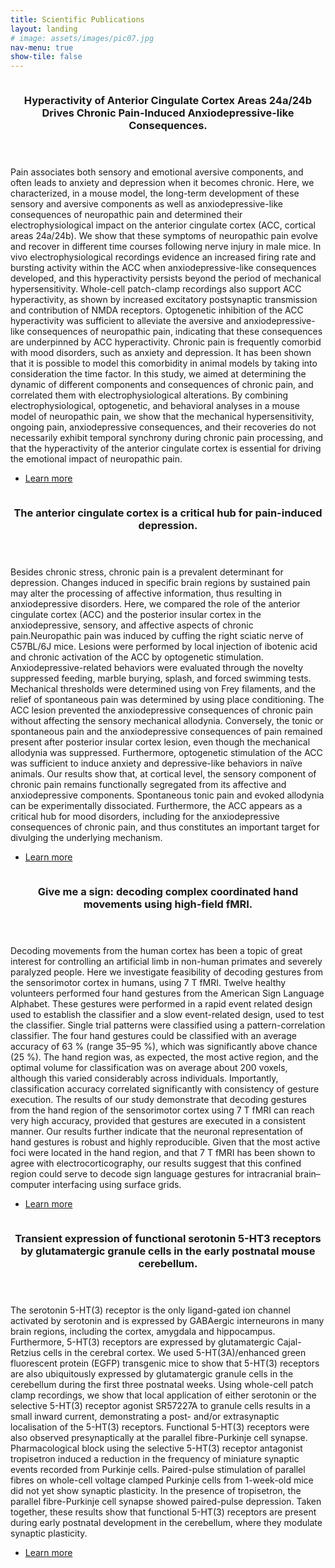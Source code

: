 ```yaml
---
title: Scientific Publications
layout: landing
# image: assets/images/pic07.jpg
nav-menu: true
show-tile: false
---
```


<!-- Main -->
<div id="main">

<!-- Two -->
<section id="two" class="spotlights">
	<section>
		<a href="generic.html" class="image">
			<img src="assets/images/pub1.jpg" alt="" data-position="center center" />
		</a>
		<div class="content">
			<div class="inner">
				<header class="major">
					<h3>Hyperactivity of Anterior Cingulate Cortex Areas 24a/24b Drives Chronic Pain-Induced Anxiodepressive-like Consequences.</h3>
				</header>
				<p>Pain associates both sensory and emotional aversive components, and often leads to anxiety and depression when it becomes chronic. Here, we characterized, in a mouse model, the long-term development of these sensory and aversive components as well as anxiodepressive-like consequences of neuropathic pain and determined their electrophysiological impact on the anterior cingulate cortex (ACC, cortical areas 24a/24b). We show that these symptoms of neuropathic pain evolve and recover in different time courses following nerve injury in male mice. In vivo electrophysiological recordings evidence an increased firing rate and bursting activity within the ACC when anxiodepressive-like consequences developed, and this hyperactivity persists beyond the period of mechanical hypersensitivity. Whole-cell patch-clamp recordings also support ACC hyperactivity, as shown by increased excitatory postsynaptic transmission and contribution of NMDA receptors. Optogenetic inhibition of the ACC hyperactivity was sufficient to alleviate the aversive and anxiodepressive-like consequences of neuropathic pain, indicating that these consequences are underpinned by ACC hyperactivity. Chronic pain is frequently comorbid with mood disorders, such as anxiety and depression. It has been shown that it is possible to model this comorbidity in animal models by taking into consideration the time factor. In this study, we aimed at determining the dynamic of different components and consequences of chronic pain, and correlated them with electrophysiological alterations. By combining electrophysiological, optogenetic, and behavioral analyses in a mouse model of neuropathic pain, we show that the mechanical hypersensitivity, ongoing pain, anxiodepressive consequences, and their recoveries do not necessarily exhibit temporal synchrony during chronic pain processing, and that the hyperactivity of the anterior cingulate cortex is essential for driving the emotional impact of neuropathic pain.</p>
				<ul class="actions">
					<li><a href="https://www.jneurosci.org/content/38/12/3102" class="button">Learn more</a></li>
				</ul>
			</div>
		</div>
	</section>
	<section>
		<a href="generic.html" class="image">
			<img src="assets/images/pub2.jpg" alt="" data-position="top center" />
		</a>
		<div class="content">
			<div class="inner">
				<header class="major">
					<h3>The anterior cingulate cortex is a critical hub for pain-induced depression.</h3>
				</header>
				<p>Besides chronic stress, chronic pain is a prevalent determinant for depression. Changes induced in specific brain regions by sustained pain may alter the processing of affective information, thus resulting in anxiodepressive disorders. Here, we compared the role of the anterior cingulate cortex (ACC) and the posterior insular cortex in the anxiodepressive, sensory, and affective aspects of chronic pain.Neuropathic pain was induced by cuffing the right sciatic nerve of C57BL/6J mice. Lesions were performed by local injection of ibotenic acid and chronic activation of the ACC by optogenetic stimulation. Anxiodepressive-related behaviors were evaluated through the novelty suppressed feeding, marble burying, splash, and forced swimming tests. Mechanical thresholds were determined using von Frey filaments, and the relief of spontaneous pain was determined by using place conditioning. The ACC lesion prevented the anxiodepressive consequences of chronic pain without affecting the sensory mechanical allodynia. Conversely, the tonic or spontaneous pain and the anxiodepressive consequences of pain remained present after posterior insular cortex lesion, even though the mechanical allodynia was suppressed. Furthermore, optogenetic stimulation of the ACC was sufficient to induce anxiety and depressive-like behaviors in naïve animals. Our results show that, at cortical level, the sensory component of chronic pain remains functionally segregated from its affective and anxiodepressive components. Spontaneous tonic pain and evoked allodynia can be experimentally dissociated. Furthermore, the ACC appears as a critical hub for mood disorders, including for the anxiodepressive consequences of chronic pain, and thus constitutes an important target for divulging the underlying mechanism.
				</p>
				<ul class="actions">
					<li><a href="https://linkinghub.elsevier.com/retrieve/pii/S0006-3223(14)00597-6" class="button">Learn more</a></li>
				</ul>
			</div>
		</div>
	</section>
	<section>
		<a href="generic.html" class="image">
			<img src="assets/images/pub3.png" alt="" data-position="25% 25%" />
		</a>
		<div class="content">
			<div class="inner">
				<header class="major">
					<h3>Give me a sign: decoding complex coordinated hand movements using high-field fMRI.</h3>
				</header>
				<p>Decoding movements from the human cortex has been a topic of great interest for controlling an artificial limb in non-human primates and severely paralyzed people. Here we investigate feasibility of decoding gestures from the sensorimotor cortex in humans, using 7 T fMRI. Twelve healthy volunteers performed four hand gestures from the American Sign Language Alphabet. These gestures were performed in a rapid event related design used to establish the classifier and a slow event-related design, used to test the classifier. Single trial patterns were classified using a pattern-correlation classifier. The four hand gestures could be classified with an average accuracy of 63 % (range 35–95 %), which was significantly above chance (25 %). The hand region was, as expected, the most active region, and the optimal volume for classification was on average about 200 voxels, although this varied considerably across individuals. Importantly, classification accuracy correlated significantly with consistency of gesture execution. The results of our study demonstrate that decoding gestures from the hand region of the sensorimotor cortex using 7 T fMRI can reach very high accuracy, provided that gestures are executed in a consistent manner. Our results further indicate that the neuronal representation of hand gestures is robust and highly reproducible. Given that the most active foci were located in the hand region, and that 7 T fMRI has been shown to agree with electrocorticography, our results suggest that this confined region could serve to decode sign language gestures for intracranial brain–computer interfacing using surface grids.</p>
				<ul class="actions">
					<li><a href="https://link.springer.com/article/10.1007%2Fs10548-013-0322-x" class="button">Learn more</a></li>
				</ul>
			</div>
		</div>
	</section>
	<section>
		<a href="generic.html" class="image">
			<img src="assets/images/pub4.jpg" alt="" data-position="25% 25%" />
		</a>
		<div class="content">
			<div class="inner">
				<header class="major">
					<h3>Transient expression of functional serotonin 5-HT3 receptors by glutamatergic granule cells in the early postnatal mouse cerebellum.</h3>
				</header>
				<p>The serotonin 5-HT(3) receptor is the only ligand-gated ion channel activated by serotonin and is expressed by GABAergic interneurons in many brain regions, including the cortex, amygdala and hippocampus. Furthermore, 5-HT(3) receptors are expressed by glutamatergic Cajal-Retzius cells in the cerebral cortex. We used 5-HT(3A)/enhanced green fluorescent protein (EGFP) transgenic mice to show that 5-HT(3) receptors are also ubiquitously expressed by glutamatergic granule cells in the cerebellum during the first three postnatal weeks. Using whole-cell patch clamp recordings, we show that local application of either serotonin or the selective 5-HT(3) receptor agonist SR57227A to granule cells results in a small inward current, demonstrating a post- and/or extrasynaptic localisation of the 5-HT(3) receptors. Functional 5-HT(3) receptors were also observed presynaptically at the parallel fibre-Purkinje cell synapse. Pharmacological block using the selective 5-HT(3) receptor antagonist tropisetron induced a reduction in the frequency of miniature synaptic events recorded from Purkinje cells. Paired-pulse stimulation of parallel fibres on whole-cell voltage clamped Purkinje cells from 1-week-old mice did not yet show synaptic plasticity. In the presence of tropisetron, the parallel fibre-Purkinje cell synapse showed paired-pulse depression. Taken together, these results show that functional 5-HT(3) receptors are present during early postnatal development in the cerebellum, where they modulate synaptic plasticity.</p>
				<ul class="actions">
					<li><a href="https://www.ncbi.nlm.nih.gov/pubmed/21878518" class="button">Learn more</a></li>
				</ul>
			</div>
		</div>
	</section>
</section>

</div>
